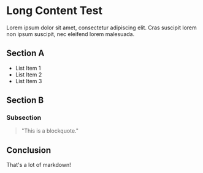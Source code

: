 # Long Content Test

Lorem ipsum dolor sit amet, consectetur adipiscing elit. Cras suscipit lorem non ipsum suscipit, nec eleifend lorem malesuada.

## Section A

- List Item 1
- List Item 2
- List Item 3

## Section B

### Subsection

> "This is a blockquote."

## Conclusion

That's a lot of markdown!
